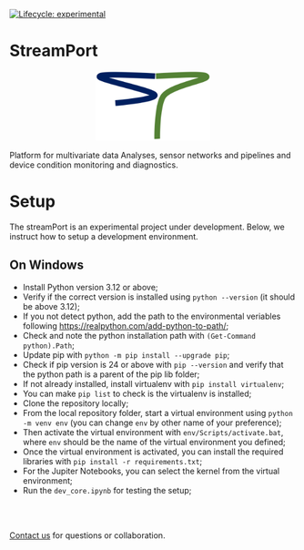 [![Lifecycle: experimental](https://img.shields.io/badge/lifecycle-experimental-orange.svg)](https://lifecycle.r-lib.org/articles/stages.html#experimental)

# StreamPort

<p align="center" width="100%">
<img width="40%" src="sp_logo.png" alt="Logo" />
</p>

Platform for multivariate data Analyses, sensor networks and pipelines and device condition monitoring and diagnostics.

# Setup
The streamPort is an experimental project under development. Below, we instruct how to setup a development environment.

## On Windows
- Install Python version 3.12 or above;
- Verify if the correct version is installed using `python --version` (it should be above 3.12);
- If you not detect python, add the path to the environmental veriables following https://realpython.com/add-python-to-path/;
- Check and note the python installation path with `(Get-Command python).Path`;
- Update pip with `python -m pip install --upgrade pip`;
- Check if pip version is 24 or above with `pip --version` and verify that the python path is a parent of the pip lib folder;
- If not already installed, install virtualenv with `pip install virtualenv`;
- You can make `pip list` to check is the virtualenv is installed;
- Clone the repository locally;
- From the local repository folder, start a virtual environment using `python -m venv env` (you can change `env` by other name of your preference);
- Then activate the virtual environment with `env/Scripts/activate.bat`, where `env` should be the name of the virtual environment you defined;
- Once the virtual environment is activated, you can install the required libraries with `pip install -r requirements.txt`;
- For the Jupiter Notebooks, you can select the kernel from the virtual environment;
- Run the `dev_core.ipynb` for testing the setup;

<br>
<br>

[Contact us](mailto:cunha@iuta.de) for questions or collaboration.
